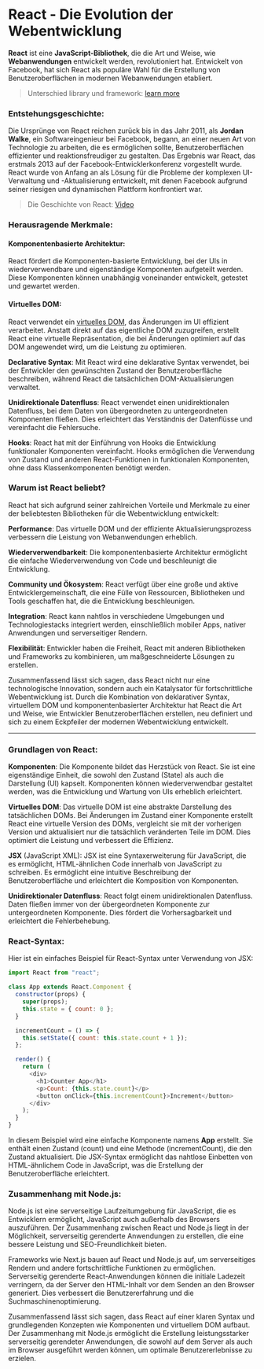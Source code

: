 # React - Die Evolution der Webentwicklung

**React** ist eine **JavaScript-Bibliothek**, die die Art und Weise, wie **Webanwendungen** entwickelt werden, revolutioniert hat. Entwickelt von Facebook, hat sich React als populäre Wahl für die Erstellung von Benutzeroberflächen in modernen Webanwendungen etabliert.

> Unterschied library und framework:
> [learn more](library.md)

### Entstehungsgeschichte:

Die Ursprünge von React reichen zurück bis in das Jahr 2011, als **Jordan Walke**, ein Softwareingenieur bei Facebook, begann, an einer neuen Art von Technologie zu arbeiten, die es ermöglichen sollte, Benutzeroberflächen effizienter und reaktionsfreudiger zu gestalten. Das Ergebnis war React, das erstmals 2013 auf der Facebook-Entwicklerkonferenz vorgestellt wurde. React wurde von Anfang an als Lösung für die Probleme der komplexen UI-Verwaltung und -Aktualisierung entwickelt, mit denen Facebook aufgrund seiner riesigen und dynamischen Plattform konfrontiert war.

> Die Geschichte von React: [Video](https://youtu.be/8pDqJVdNa44)

### Herausragende Merkmale:

#### Komponentenbasierte Architektur:

React fördert die Komponenten-basierte Entwicklung, bei der UIs in wiederverwendbare und eigenständige Komponenten aufgeteilt werden. Diese Komponenten können unabhängig voneinander entwickelt, getestet und gewartet werden.

#### Virtuelles DOM:

React verwendet ein [virtuelles DOM](virtual-dom.md), das Änderungen im UI effizient verarbeitet. Anstatt direkt auf das eigentliche DOM zuzugreifen, erstellt React eine virtuelle Repräsentation, die bei Änderungen optimiert auf das DOM angewendet wird, um die Leistung zu optimieren.

**Declarative Syntax**: Mit React wird eine deklarative Syntax verwendet, bei der Entwickler den gewünschten Zustand der Benutzeroberfläche beschreiben, während React die tatsächlichen DOM-Aktualisierungen verwaltet.

**Unidirektionale Datenfluss**: React verwendet einen unidirektionalen Datenfluss, bei dem Daten von übergeordneten zu untergeordneten Komponenten fließen. Dies erleichtert das Verständnis der Datenflüsse und vereinfacht die Fehlersuche.

**Hooks**: React hat mit der Einführung von Hooks die Entwicklung funktionaler Komponenten vereinfacht. Hooks ermöglichen die Verwendung von Zustand und anderen React-Funktionen in funktionalen Komponenten, ohne dass Klassenkomponenten benötigt werden.

### Warum ist React beliebt?

React hat sich aufgrund seiner zahlreichen Vorteile und Merkmale zu einer der beliebtesten Bibliotheken für die Webentwicklung entwickelt:

**Performance**: Das virtuelle DOM und der effiziente Aktualisierungsprozess verbessern die Leistung von Webanwendungen erheblich.

**Wiederverwendbarkeit**: Die komponentenbasierte Architektur ermöglicht die einfache Wiederverwendung von Code und beschleunigt die Entwicklung.

**Community und Ökosystem**: React verfügt über eine große und aktive Entwicklergemeinschaft, die eine Fülle von Ressourcen, Bibliotheken und Tools geschaffen hat, die die Entwicklung beschleunigen.

**Integration**: React kann nahtlos in verschiedene Umgebungen und Technologiestacks integriert werden, einschließlich mobiler Apps, nativer Anwendungen und serverseitiger Rendern.

**Flexibilität**: Entwickler haben die Freiheit, React mit anderen Bibliotheken und Frameworks zu kombinieren, um maßgeschneiderte Lösungen zu erstellen.

Zusammenfassend lässt sich sagen, dass React nicht nur eine technologische Innovation, sondern auch ein Katalysator für fortschrittliche Webentwicklung ist. Durch die Kombination von deklarativer Syntax, virtuellem DOM und komponentenbasierter Architektur hat React die Art und Weise, wie Entwickler Benutzeroberflächen erstellen, neu definiert und sich zu einem Eckpfeiler der modernen Webentwicklung entwickelt.

---

### Grundlagen von React:

**Komponenten**: Die Komponente bildet das Herzstück von React. Sie ist eine eigenständige Einheit, die sowohl den Zustand (State) als auch die Darstellung (UI) kapselt. Komponenten können wiederverwendbar gestaltet werden, was die Entwicklung und Wartung von UIs erheblich erleichtert.

**Virtuelles DOM**: Das virtuelle DOM ist eine abstrakte Darstellung des tatsächlichen DOMs. Bei Änderungen im Zustand einer Komponente erstellt React eine virtuelle Version des DOMs, vergleicht sie mit der vorherigen Version und aktualisiert nur die tatsächlich veränderten Teile im DOM. Dies optimiert die Leistung und verbessert die Effizienz.

**JSX** (JavaScript XML): JSX ist eine Syntaxerweiterung für JavaScript, die es ermöglicht, HTML-ähnlichen Code innerhalb von JavaScript zu schreiben. Es ermöglicht eine intuitive Beschreibung der Benutzeroberfläche und erleichtert die Komposition von Komponenten.

**Unidirektionaler Datenfluss**: React folgt einem unidirektionalen Datenfluss. Daten fließen immer von der übergeordneten Komponente zur untergeordneten Komponente. Dies fördert die Vorhersagbarkeit und erleichtert die Fehlerbehebung.

### React-Syntax:

Hier ist ein einfaches Beispiel für React-Syntax unter Verwendung von JSX:

```js
import React from "react";

class App extends React.Component {
  constructor(props) {
    super(props);
    this.state = { count: 0 };
  }

  incrementCount = () => {
    this.setState({ count: this.state.count + 1 });
  };

  render() {
    return (
      <div>
        <h1>Counter App</h1>
        <p>Count: {this.state.count}</p>
        <button onClick={this.incrementCount}>Increment</button>
      </div>
    );
  }
}
```

In diesem Beispiel wird eine einfache Komponente namens **App** erstellt. Sie enthält einen Zustand (count) und eine Methode (incrementCount), die den Zustand aktualisiert. Die JSX-Syntax ermöglicht das nahtlose Einbetten von HTML-ähnlichem Code in JavaScript, was die Erstellung der Benutzeroberfläche erleichtert.

### Zusammenhang mit Node.js:

Node.js ist eine serverseitige Laufzeitumgebung für JavaScript, die es Entwicklern ermöglicht, JavaScript auch außerhalb des Browsers auszuführen. Der Zusammenhang zwischen React und Node.js liegt in der Möglichkeit, serverseitig gerenderte Anwendungen zu erstellen, die eine bessere Leistung und SEO-Freundlichkeit bieten.

Frameworks wie Next.js bauen auf React und Node.js auf, um serverseitiges Rendern und andere fortschrittliche Funktionen zu ermöglichen. Serverseitig gerenderte React-Anwendungen können die initiale Ladezeit verringern, da der Server den HTML-Inhalt vor dem Senden an den Browser generiert. Dies verbessert die Benutzererfahrung und die Suchmaschinenoptimierung.

Zusammenfassend lässt sich sagen, dass React auf einer klaren Syntax und grundlegenden Konzepten wie Komponenten und virtuellem DOM aufbaut. Der Zusammenhang mit Node.js ermöglicht die Erstellung leistungsstarker serverseitig gerendeter Anwendungen, die sowohl auf dem Server als auch im Browser ausgeführt werden können, um optimale Benutzererlebnisse zu erzielen.
